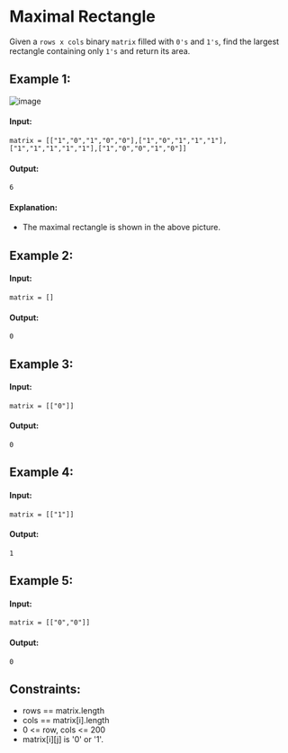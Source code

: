 # Maximal Rectangle
Given a `rows x cols` binary `matrix` filled with `0's` and `1's`, find the largest rectangle containing only `1's` and return its area.

 

## Example 1:
![image](https://user-images.githubusercontent.com/24850908/144142121-6e518743-e3d0-4e5d-86ef-07517c79167a.png)

#### Input: 
`matrix = [["1","0","1","0","0"],["1","0","1","1","1"],["1","1","1","1","1"],["1","0","0","1","0"]]`

#### Output: 
`6`

#### Explanation: 
- The maximal rectangle is shown in the above picture.



## Example 2:

#### Input: 
`matrix = []`

#### Output: 
`0`



## Example 3:

#### Input: 
`matrix = [["0"]]`

#### Output: 
`0`



## Example 4:

#### Input: 
`matrix = [["1"]]`

#### Output: 
`1`



## Example 5:

#### Input: 
`matrix = [["0","0"]]`

#### Output: 
`0`
 


## Constraints:
- rows == matrix.length
- cols == matrix[i].length
- 0 <= row, cols <= 200
- matrix[i][j] is '0' or '1'.
